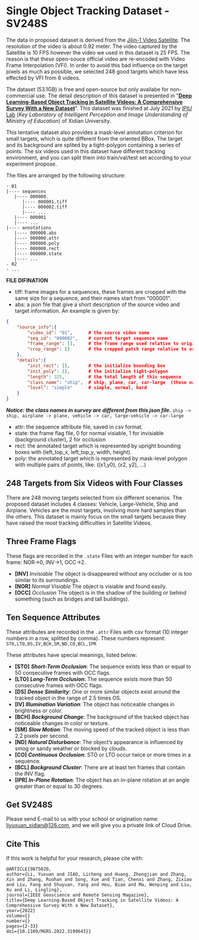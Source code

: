 # Single Object Tracking Dataset - SV248S
The data in proposed dataset is derived from the [Jilin-1 Video Satellite](http://www.jl1.cn/EWeb/). The resolution of the video is about 0.92 meter. The video captured by the Satellite is 10 FPS however the video we used in this dataset is 25 FPS. The reason is that these open-souce official video are re-encoded with Video Frame Interpolation (VFI). In order to avoid this bad influence on the target pixels as much as possible, we selected 248 good targets which have less effected by VFI from 6 videos.

The dataset (53.1GB) is free and open-source but only availabe for non-commercial use. The detail description of this dataset is presented in "**[Deep Learning-Based Object Tracking in Satellite Videos: A Comprehensive Survey With a New Dataset](https://ieeexplore.ieee.org/document/9875020)**". This dataset was finished at July 2021 by [IPIU Lab](https://ipiu.xidian.edu.cn/) (*Key Laboratory of Intelligent Perception and Image Understanding of Ministry of Education*) of Xidian University.

This tentative dataset also provides a mask-level annotation criterion for small targets, which is quite different from the oriented BBox. The target and its background are splited by a tight-polygon containing a series of points. The six videos used in this dataset have different tracking environment, and you can split them into train/val/test set according to your experiment propose.

The files are arranged by the following structure:
``` shell
- 01
|---- sequences
   |---- 000000
      |---- 000001.tiff
      |---- 000002.tiff
      |---- ...
   |---- 000001
   |---- ...
|---- annotations
   |---- 000000.abs
   |---- 000000.attr
   |---- 000000.poly
   |---- 000000.rect
   |---- 000000.state
   |---- ...
- 02
- ...

```

**FILE DIFINATION**
- tiff: frame images for a sequences, these frames are cropped with the same size for a sequence, and their names start from "000001".
- abs: a json file that give a short description of the source video and target information. An example is given by:
```json
{
    "source_info":{
        "video_id": "01",      # the source video name
        "seq_id": "000002",    # current target sequence name
        "frame_range": [],     # the frame range used relative to original video
        "crop_range": []       # the cropped patch range relative to original video
    },
    "details":{
        "init_rect": [],       # the initialize bounding box
        "init_poly": [],       # the initialize tight-polygon
        "length": 325,         # the total length of this sequence
        "class_name": "ship",  # ship, plane, car, car-large  (these names are different with the survey)
        "level": "simple"      # simple, normal, hard
    }
}
```
***Notice: the class names in survey are different from this json file.*** `ship -> ship, airplane -> plane, vehicle -> car, large-vehicle -> car-large`

- attr: the sequence attribute file, saved in csv format.
- state: the frame flag file, 0 for normal visiable, 1 for invisiable (background cluster), 2 for occlusion
- rect: the annotated target which is represented by upright bounding boxes with (left_top_x, left_top_y, width, height).
- poly: the annotated target which is represented by mask-level polygon with multiple pairs of points, like: ((x1,y0), (x2, y2), ...)

## 248 Targets from Six Videos with Four Classes
There are 248 moving targets selected from six different scenarios. The proposed dataset includes 4 classes: Vehicle, Large-Vehicle, Ship and Airplane. Vehicles are the most targets, involving more hard samples than the others. This dataset is mainly focus on the small targets because they have raised the most tracking difficulties in Satellite Videos.

## Three Frame Flags
These flags are recorded in the `.state` Files with an integer number for each frame: NOR->0, INV->1, OCC->2.
- **[INV]** *Invisiable* The object is disappeared without any occluder or is too similar to its surroundings.
- **[NOR]** *Normal Visiable* The object is visiable and found easily.
- **[OCC]** *Occlusion* The object is in the shadow of the building or behind something (such as bridges and tall buildings).

## Ten Sequence Attributes
These attributes are recorded in the `.attr` Files with csv format (10 integer numbers in a row, splitted by comma). These numbers represent: `STO,LTO,DS,IV,BCH,SM,ND,CO,BCL,IPR`

These attributes have special meanings, listed below:
- **[STO]** ***Short-Term Occlusion***: The sequence exists less than or equal to 50 consecutive frames with OCC flags.
- **[LTO]** ***Long-Term Occlusion***: The sequence exists more than 50 consecutive frames with OCC flags.
- **[DS]** ***Dense Similarity***: One or more similar objects exist around the tracked object in the range of 2.5 times OS.
- **[IV]** ***Illumination Variation***: The object has noticeable changes in brightness or color.
- **[BCH]** ***Background Change***: The background of the tracked object has noticeable changes in color or texture.
- **[SM]** ***Slow Motion***: The moving speed of the tracked object is less than 2.2 pixels per second.
- **[ND]** ***Natural Disturbance***: The object’s appearance is influenced by smog or sandy weather or blocked by clouds.
- **[CO]** ***Continuous Occlusion***: STO or LTO occur twice or more times in a sequence.
- **[BCL]** ***Background Cluster***: There are at least ten frames that contain the INV flag.
- **[IPR]** ***In-Plane Rotation***: The object has an in-plane rotation at an angle greater than or equal to 30 degrees.

## Get SV248S
Please send E-mail to us with your school or origination name: liyuxuan_xidian@126.com, and we will give you a private link of Cloud Drive.

## Cite This
If this work is helpful for your research, please cite with:
```
@ARTICLE{9875020,
author={Li, Yuxuan and JIAO, Licheng and Huang, Zhongjian and Zhang, Xin and Zhang, Ruohan and Song, Xue and Tian, Chenxi and Zhang, Zixiao and Liu, Fang and Shuyuan, Yang and Hou, Biao and Ma, Wenping and Liu, Xu and Li, Lingling},
journal={IEEE Geoscience and Remote Sensing Magazine},
title={Deep Learning-Based Object Tracking in Satellite Videos: A Comprehensive Survey With a New Dataset},
year={2022}
volume={}
number={}
pages={2-33}
doi={10.1109/MGRS.2022.3198643}}
```